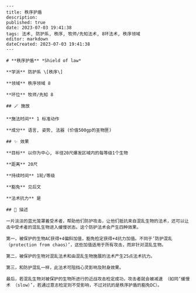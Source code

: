 
    ---
    title: 秩序护盾
    description: 
    published: true
    date: 2023-07-03 19:41:38
    tags: 法术, 防护系, 秩序, 牧师/先知法术, 8环法术, 秩序领域
    editor: markdown
    dateCreated: 2023-07-03 19:41:38
    ---

    # **秩序护盾** *Shield of law*

    **学派** 防护系 \[秩序\] 

    **领域** 秩序领域 8

    **环位** 牧师/先知 8

    ## 🪄 施放

    **施法时间** 1 标准动作

    **成分** 语言, 姿势, 法器 (价值500gp的圣物匣)

    ## ✨ 效果 

    **目标** 以你为中心, 半径20尺爆发区域内的每等级1个生物 

    **距离** 20尺  

    **持续时间** 1轮/等级 

    **豁免** 见后文

    **法术抗力** 是

    ## 📖 描述

    一片淡淡的蓝光笼罩着受术者，帮助他们防护攻击，让他们抵抗来自混乱生物的法术，还可以让击中受术者的混乱生物进入缓慢状态。这个防护法术会产生四种效果。

    第一，被保护的生物AC获得+4偏斜加值，豁免检定获得+4抗力加值。不同于‘防护混乱 （protection from chaos）’，这些加值适用于所有攻击，而非针对混乱生物。

    第二，被保护的生物对混乱法术和由混乱生物施展的法术产生25点法术抗力。

    第三，和防护混乱一样，此法术可阻挡心灵影响及附身效果。

    最后，若混乱生物对被保护的生物所进行的近战攻击检定成功，攻击者就会被减速 （如同‘缓慢术 （slow）’，若通过意志检定则不受影响，不过对抗的是秩序护盾的豁免DC）。
    